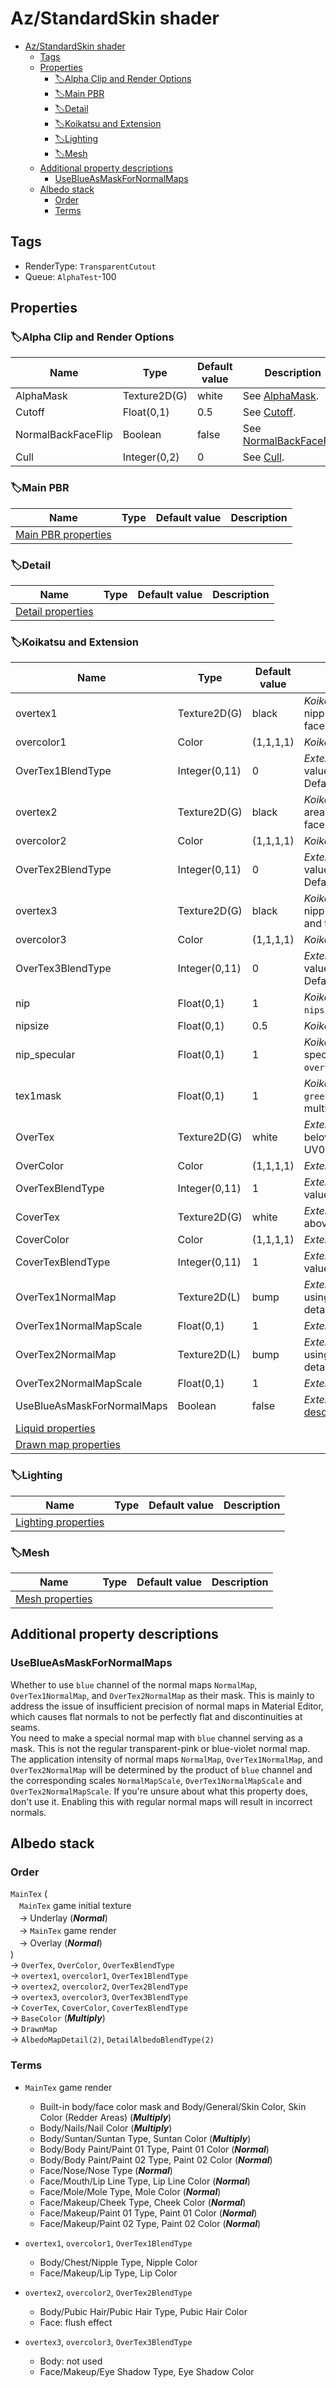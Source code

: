 # Az/StandardSkin shader

- [Az/StandardSkin shader](#azstandardskin-shader)
  - [Tags](#tags)
  - [Properties](#properties)
    - [🏷️Alpha Clip and Render Options](#️alpha-clip-and-render-options)
    - [🏷️Main PBR](#️main-pbr)
    - [🏷️Detail](#️detail)
    - [🏷️Koikatsu and Extension](#️koikatsu-and-extension)
    - [🏷️Lighting](#️lighting)
    - [🏷️Mesh](#️mesh)
  - [Additional property descriptions](#additional-property-descriptions)
    - [UseBlueAsMaskForNormalMaps](#useblueasmaskfornormalmaps)
  - [Albedo stack](#albedo-stack)
    - [Order](#order)
    - [Terms](#terms)

## Tags
- RenderType: `TransparentCutout`
- Queue: `AlphaTest`-100

## Properties
### 🏷️Alpha Clip and Render Options
| Name               | Type         | Default value | Description                                                                                                    |
| ------------------ | ------------ | ------------- | -------------------------------------------------------------------------------------------------------------- |
| AlphaMask          | Texture2D(G) | white         | See [AlphaMask](../common/alpha_clip_and_render_options_property_descriptions.md#alphamask).                   |
| Cutoff             | Float(0,1)   | 0.5           | See [Cutoff](../common/alpha_clip_and_render_options_property_descriptions.md#cutoff).                         |
| NormalBackFaceFlip | Boolean      | false         | See [NormalBackFaceFlip](../common/alpha_clip_and_render_options_property_descriptions.md#normalbackfaceflip). |
| Cull               | Integer(0,2) | 0             | See [Cull](../common/alpha_clip_and_render_options_property_descriptions.md#cull).                             |

### 🏷️Main PBR
| Name                                          | Type | Default value | Description |
| --------------------------------------------- | ---- | ------------- | ----------- |
| [Main PBR properties](main_pbr_properties.md) |      |               |             |

### 🏷️Detail
| Name                                      | Type | Default value | Description |
| ----------------------------------------- | ---- | ------------- | ----------- |
| [Detail properties](detail_properties.md) |      |               |             |

### 🏷️Koikatsu and Extension
| Name                                            | Type          | Default value | Description                                                                                                                                                                                             |
| ----------------------------------------------- | ------------- | ------------- | ------------------------------------------------------------------------------------------------------------------------------------------------------------------------------------------------------- |
| overtex1                                        | Texture2D(G)  | black         | *Koikatsu property*. Over texture for the nipples of the body and the lipstick of the face.                                                                                                             |
| overcolor1                                      | Color         | (1,1,1,1)     | *Koikatsu property*. `overtex1` color tint.                                                                                                                                                             |
| OverTex1BlendType                               | Integer(0,11) | 0             | *Extension property*. `overtex1` blend type. Its value is defined by [Blend type enum for color](../common/blend_type.md#blend-type-enum-for-color). Default is ***Normal***, consistent with the game. |
| overtex2                                        | Texture2D(G)  | black         | *Koikatsu property*. Over texture for the pubic area of the body and the facial flush of the face.                                                                                                      |
| overcolor2                                      | Color         | (1,1,1,1)     | *Koikatsu property*. `overtex2` color tint.                                                                                                                                                             |
| OverTex2BlendType                               | Integer(0,11) | 0             | *Extension property*. `overtex2` blend type. Its value is defined by [Blend type enum for color](../common/blend_type.md#blend-type-enum-for-color). Default is ***Normal***, consistent with the game. |
| overtex3                                        | Texture2D(G)  | black         | *Koikatsu property*. Over texture for the nipples (another one, not used) of the body and the eyeshadow of the face.                                                                                    |
| overcolor3                                      | Color         | (1,1,1,1)     | *Koikatsu property*. `overtex3` color tint.                                                                                                                                                             |
| OverTex3BlendType                               | Integer(0,11) | 0             | *Extension property*. `overtex3` blend type. Its value is defined by [Blend type enum for color](../common/blend_type.md#blend-type-enum-for-color). Default is ***Normal***, consistent with the game. |
| nip                                             | Float(0,1)    | 1             | *Koikatsu property*. Enables the use of `nipsize`.                                                                                                                                                      |
| nipsize                                         | Float(0,1)    | 0.5           | *Koikatsu property*. The nip/lip size.                                                                                                                                                                  |
| nip_specular                                    | Float(0,1)    | 1             | *Koikatsu property*. Controls the nip/lip specular intensity, which is defined in `overtex1` `green` channel.                                                                                           |
| tex1mask                                        | Float(0,1)    | 1             | *Koikatsu property*. Whether to use `red` and `green` channels of `overtex1` to mask and multiply with `overcolor1` to get the final color.                                                             |
| OverTex                                         | Texture2D(G)  | white         | *Extension property*. A custom over texture below `overtex1`, `overtex2`, `overtex3`, using UV0.                                                                                                        |
| OverColor                                       | Color         | (1,1,1,1)     | *Extension property*. `OverTex` color tint.                                                                                                                                                             |
| OverTexBlendType                                | Integer(0,11) | 1             | *Extension property*. `OverTex` blend type. Its value is defined by [Blend type enum for color](../common/blend_type.md#blend-type-enum-for-color).                                                     |
| CoverTex                                        | Texture2D(G)  | white         | *Extension property*. A custom cover texture above all over textures, using UV0.                                                                                                                        |
| CoverColor                                      | Color         | (1,1,1,1)     | *Extension property*. `CoverTex` color tint.                                                                                                                                                            |
| CoverTexBlendType                               | Integer(0,11) | 1             | *Extension property*. `CoverTex` blend type. Its value is defined by [Blend type enum for color](../common/blend_type.md#blend-type-enum-for-color).                                                    |
| OverTex1NormalMap                               | Texture2D(L)  | bump          | *Extension property*. An extra normal map using UV1 (the UV of `overtex1`) to create details for the nip/lip.                                                                                           |
| OverTex1NormalMapScale                          | Float(0,1)    | 1             | *Extension property*. `OverTex1NormalMap` scale.                                                                                                                                                        |
| OverTex2NormalMap                               | Texture2D(L)  | bump          | *Extension property*. An extra normal map using UV2 (the UV of `overtex2`) to create details for the pubic area.                                                                                        |
| OverTex2NormalMapScale                          | Float(0,1)    | 1             | *Extension property*. `OverTex2NormalMap` scale.                                                                                                                                                        |
| UseBlueAsMaskForNormalMaps                      | Boolean       | false         | *Extension property*. See [Additional property descriptions/UseBlueAsMaskForNormalMaps](#useblueasmaskfornormalmaps).                                                                                   |
| [Liquid properties](liquid_properties.md)       |               |               |                                                                                                                                                                                                         |
| [Drawn map properties](drawn_map_properties.md) |               |               |                                                                                                                                                                                                         |

### 🏷️Lighting
| Name                                          | Type | Default value | Description |
| --------------------------------------------- | ---- | ------------- | ----------- |
| [Lighting properties](lighting_properties.md) |      |               |             |

### 🏷️Mesh
| Name                                  | Type | Default value | Description |
| ------------------------------------- | ---- | ------------- | ----------- |
| [Mesh properties](mesh_properties.md) |      |               |             |

## Additional property descriptions
### UseBlueAsMaskForNormalMaps
Whether to use `blue` channel of the normal maps `NormalMap`, `OverTex1NormalMap`, and `OverTex2NormalMap` as their mask. This is mainly to address the issue of insufficient precision of normal maps in Material Editor, which causes flat normals to not be perfectly flat and discontinuities at seams.  
You need to make a special normal map with `blue` channel serving as a mask. This is not the regular transparent-pink or blue-violet normal map. The application intensity of normal maps `NormalMap`, `OverTex1NormalMap`, and `OverTex2NormalMap` will be determined by the product of `blue` channel and the corresponding scales `NormalMapScale`, `OverTex1NormalMapScale` and `OverTex2NormalMapScale`. If you're unsure about what this property does, don't use it. Enabling this with regular normal maps will result in incorrect normals.

## Albedo stack 
### Order
`MainTex` (  
&#x3000;`MainTex` game initial texture  
&#x3000;-> Underlay (***Normal***)  
&#x3000;-> `MainTex` game render  
&#x3000;-> Overlay (***Normal***)  
)   
-> `OverTex`, `OverColor`, `OverTexBlendType`  
-> `overtex1`, `overcolor1`, `OverTex1BlendType`  
-> `overtex2`, `overcolor2`, `OverTex2BlendType`  
-> `overtex3`, `overcolor3`, `OverTex3BlendType`  
-> `CoverTex`, `CoverColor`, `CoverTexBlendType`  
-> `BaseColor` (***Multiply***)  
-> `DrawnMap`  
-> `AlbedoMapDetail(2)`, `DetailAlbedoBlendType(2)`

### Terms
- `MainTex` game render
  - Built-in body/face color mask and Body/General/Skin Color, Skin Color (Redder Areas) (***Multiply***)   
  - Body/Nails/Nail Color (***Multiply***)
  - Body/Suntan/Suntan Type, Suntan Color (***Multiply***)
  - Body/Body Paint/Paint 01 Type, Paint 01 Color (***Normal***)
  - Body/Body Paint/Paint 02 Type, Paint 02 Color (***Normal***)
  - Face/Nose/Nose Type (***Normal***)
  - Face/Mouth/Lip Line Type, Lip Line Color (***Normal***)
  - Face/Mole/Mole Type, Mole Color (***Normal***)
  - Face/Makeup/Cheek Type, Cheek Color (***Normal***)
  - Face/Makeup/Paint 01 Type, Paint 01 Color (***Normal***)
  - Face/Makeup/Paint 02 Type, Paint 02 Color (***Normal***)

- `overtex1`, `overcolor1`, `OverTex1BlendType`
  - Body/Chest/Nipple Type, Nipple Color
  - Face/Makeup/Lip Type, Lip Color

- `overtex2`, `overcolor2`, `OverTex2BlendType`  
  - Body/Pubic Hair/Pubic Hair Type, Pubic Hair Color
  - Face: flush effect

- `overtex3`, `overcolor3`, `OverTex3BlendType`
  - Body: not used
  - Face/Makeup/Eye Shadow Type, Eye Shadow Color

